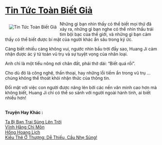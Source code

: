 <a href="https://truyenwiki.net/tin-tuc-toan-biet-gia.35882/" title="Tin Tức Toàn Biết Giả"><h1>Tin Tức Toàn Biết Giả</h1></a><div style="display:table"><img align="right" style="float: left; padding: 10px;" src="https://truyenwiki.net/a/img/str/src/35882.jpg" alt="Tin Tức Toàn Biết Giả">Những gì bạn nhìn thấy có thể biết mọi thứ đã xảy ra, những gì bạn nghe có thể nhìn thấu trái tim bội bạc của thế giới, và những gì bạn cảm thấy có thể biết được bí mật của người khác ẩn sâu trong ký ức.<p></p> Càng biết nhiều càng không vui, ngước nhìn bầu trời đầy sao, Huang Ji cảm nhận được ác ý từ toàn vũ trụ và sự tuyệt vọng của nhân loại.<p></p> Anh chỉ là một tiểu nông nơi chân đất, phải thở dài: “Biết quá rồi”.<p></p> Cho dù đó là công nghệ, thần thoại, hay những lỗi tiềm ẩn trong vũ trụ ... chúng không thể thoát khỏi nhận thức của thông tin.<p></p> Đối mặt với việc con người được nâng lên bởi các nền văn minh cao hơn mà không biết, Huang Ji chỉ có thể so sánh với người ngoài hành tinh, ai biết nhiều hơn!</div><p><br><b>Truyện Hay Khác :</b></p><a href="https://truyenwiki.net/ta-bi-ban-trai-sung-len-troi.36120/" alt="Ta Bị Bạn Trai Sủng Lên Trời">Ta Bị Bạn Trai Sủng Lên Trời</a><br/><a href="https://github.com/nownovels/wikidich/tree/master/truyenhay/35809" alt="Vĩnh Hằng Chi Môn">Vĩnh Hằng Chi Môn</a><br/><a href="https://github.com/nownovels/wikidich/tree/master/truyenhay/36290" alt="Hồng Hoang Lịch">Hồng Hoang Lịch</a><br/><a href="https://github.com/nownovels/wikidich/tree/master/truyenhay/38754" alt="Kiều Thê Ở Thượng: Dễ Thiếu, Cầu Nhẹ Sủng!">Kiều Thê Ở Thượng: Dễ Thiếu, Cầu Nhẹ Sủng!</a><br/>